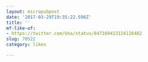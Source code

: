 ```yaml
---
layout: micropubpost
date: '2017-03-29T19:35:22.596Z'
title: ''
mf-like-of:
- https://twitter.com/Una/status/847169413124116482
slug: 70522
category: likes

---
```

